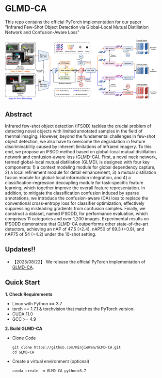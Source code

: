 # GLMD-CA
This repo contains the official PyTorch implementation for our paper "Infrared Few-Shot Object Detection via Global-Local Mutual Distillation Network and Confusion-Aware Loss"

<div align="center"><img src="assets/overview.jpg" width="840"></div>

## Abstract
Infrared few-shot object detection (IFSOD) tackles the crucial problem of detecting novel objects with limited annotated samples in the field of thermal imaging. However, beyond the fundamental challenges in few-shot object detection, we also have to overcome the degradation in feature discriminability caused by inherent limitations of infrared imagery. To this end, we propose an IFSOD method based on global-local mutual distillation network and confusion-aware loss (GLMD-CA). First, a novel neck network, termed global-local mutual distillation (GLMD), is designed with four key components: 1) a context modeling module for global dependency capture, 2) a local refinement module for detail enhancement, 3) a mutual distillation fusion module for global-local information integration, and 4) a classification-regression decoupling module for task-specific feature learning, which together improve the overall feature representation. In addition, to mitigate the classification confusion induced by sparse annotations, we introduce the confusion-aware (CA) loss to replace the conventional cross-entropy loss for classifier optimization, effectively suppressing misleading gradients from confusion samples. Finally, we construct a dataset, named IFSODD, for performance evaluation, which comprises 11 categories and over 1,200 images. Experimental results on IFSODD demonstrate that GLMD-CA outperforms other state-of-the-art detectors, achieving an nAP of 47.5 (+2.4), nAP50 of 69.3 (+0.9), and nAP75 of 54 (+4.2) under the 10-shot setting.

## Updates!!
* 【2025/08/22】 We release the official PyTorch implementation of [GLMD-CA](https://github.com/MinjieWan/GLMD-CA).

## Quick Start
**1. Check Requirements**
* Linux with Python == 3.7
* torch == 1.7.1 & torchvision that matches the PyTorch version.
* CUDA 11.0
* GCC >= 4.9

**2. Build GLMD-CA**
* Clone Code
  ```angular2html
  git clone https://github.com/MinjieWan/GLMD-CA.git
  cd GLMD-CA
  ```

* Create a virtual environment (optional)
  ```angular2html
  conda create -n GLMD-CA python=3.7
  ```
